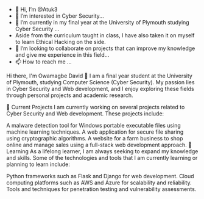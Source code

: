 - 👋 Hi, I’m @Atuk3
- 👀 I’m interested in Cyber Security...
- 🌱 I’m currently in my final year at the University of Plymouth studying Cyber Security ...
- Aside from the curriculum taught in class, I have also taken it on myself to learn Ethical Hacking on the side.
- 💞️ I’m looking to collaborate on projects that can improve my knowledge and give me experience in this field...
- 📫 How to reach me ...

<!---
Atuk3/Atuk3 is a ✨ special ✨ repository because its `README.md` (this file) appears on your GitHub profile.
You can click the Preview link to take a look at your changes.
--->
Hi there, I'm Owamagbe David 👋
I am a final year student at the University of Plymouth, studying Computer Science (Cyber Security). My passion lies in Cyber Security and Web development, and I enjoy exploring these fields through personal projects and academic research.

🔭 Current Projects
I am currently working on several projects related to Cyber Security and Web development. These projects include:

A malware detection tool for Windows portable executable files using machine learning techniques.
A web application for secure file sharing using cryptographic algorithms.
A website for a farm business to shop online and manage sales using a full-stack web development approach.
🌱 Learning
As a lifelong learner, I am always seeking to expand my knowledge and skills. Some of the technologies and tools that I am currently learning or planning to learn include:

Python frameworks such as Flask and Django for web development.
Cloud computing platforms such as AWS and Azure for scalability and reliability.
Tools and techniques for penetration testing and vulnerability assessments.
